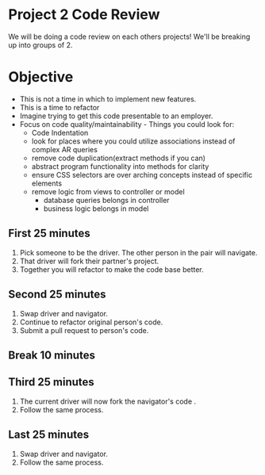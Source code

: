 # Project 2 Code Review

We will be doing a code review on each others projects! We'll be breaking up into groups of 2.

# Objective
- This is not a time in which to implement new features.
- This is a time to refactor
- Imagine trying to get this code presentable to an employer.
- Focus on code quality/maintainability - Things you could look for:
  - Code Indentation
  - look for places where you could utilize associations instead of complex AR queries
  - remove code duplication(extract methods if you can)
  - abstract program functionality into methods for clarity
  - ensure CSS selectors are over arching concepts instead of specific elements
  - remove logic from views to controller or model
    - database queries belongs in controller
    - business logic belongs in model

## First 25 minutes
1. Pick someone to be the driver. The other person in the pair will navigate.
2. That driver will fork their partner's project.
3. Together you will refactor to make the code base better.

## Second 25 minutes
1. Swap driver and navigator.
2. Continue to refactor original person's code.
3. Submit a pull request to person's code.

## Break 10 minutes

## Third 25 minutes
1. The current driver will now fork the navigator's code .
2. Follow the same process.

## Last 25 minutes
1. Swap driver and navigator.
2. Follow the same process.

